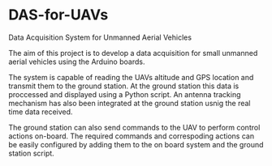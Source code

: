 # DAS-for-UAVs
Data Acquisition System for Unmanned Aerial Vehicles

The aim of this project is to develop a data  acquisition for small unmanned aerial vehicles using the Arduino
boards. 

The system is capable of reading the UAVs altitude and GPS location and transmit them to the ground station.
At the ground station this data is proccessed and displayed using a Python script. An antenna tracking mechanism 
has also been integrated at the ground station usnig the real time data received.

The ground station can also send commands to the UAV to perform control actions on-board. The required commands and 
correspoding actions can be easily configured by adding them to the on board system and the ground station script.
